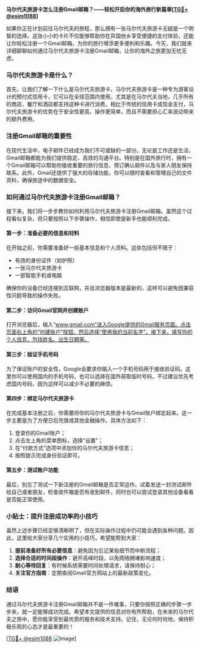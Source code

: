 **马尔代夫旅游卡怎么注册Gmail邮箱？——轻松开启你的海外旅行新篇章[[TG💪+ @esim1088](https://t.me/s/esim1088)]**

如果你正在计划前往马尔代夫的旅程，那么拥有一张马尔代夫旅游卡无疑是一个明智的选择。这张小小的卡片不仅能够帮助你在异国他乡享受便捷的支付体验，还能让你轻松注册一个Gmail邮箱，为你的旅行增添更多便利和乐趣。今天，我们就来详细聊聊如何通过马尔代夫旅游卡注册Gmail邮箱，让你的海外之旅更加无忧无虑。

### 马尔代夫旅游卡是什么？

首先，让我们了解一下什么是马尔代夫旅游卡。马尔代夫旅游卡是一种专为游客设计的预付式信用卡，它可以在全球范围内使用，尤其是在马尔代夫当地，几乎所有的商店、餐厅和酒店都支持这种卡进行消费。相比于传统的信用卡或现金支付，马尔代夫旅游卡的优势在于安全性更高、操作更简单，而且不需要担心汇率波动带来的额外费用。

### 注册Gmail邮箱的重要性

在现代生活中，电子邮件已经成为我们不可或缺的一部分。无论是工作还是生活，Gmail邮箱都能为我们提供稳定、高效的沟通平台。特别是在国外旅行时，拥有一个Gmail邮箱可以帮助你接收重要的旅行信息、预订确认邮件以及与家人朋友保持联系。此外，Gmail还提供了强大的存储功能，你可以随时查看和管理自己的文件资料，确保旅途中的数据安全。

### 如何通过马尔代夫旅游卡注册Gmail邮箱？

接下来，我们将一步步教你如何利用马尔代夫旅游卡注册Gmail邮箱。虽然这个过程看似复杂，但只要按照以下步骤操作，相信即使是新手也能顺利完成。

#### 第一步：准备必要的信息和材料

在开始之前，你需要准备好一些基本信息和个人资料。这些包括但不限于：

- 有效的身份证件（如护照）
- 一张马尔代夫旅游卡
- 一部智能手机或电脑

确保你的设备已经连接到互联网，并且浏览器版本是最新的，这样可以避免因兼容性问题导致的操作失败。

#### 第二步：访问Gmail官网并创建账户

打开浏览器后，输入“www.gmail.com”进入Google提供的Gmail服务页面。点击页面右上角的“创建账户”按钮，然后选择“使用我的当前名字”。接下来，填写你的个人信息，包括姓名、出生日期等。

#### 第三步：验证手机号码

为了保证账户的安全性，Google会要求你输入一个手机号码用于接收验证码。这里你可以使用国内的手机号码，也可以选择在国外获取临时号码。不过建议优先考虑国内号码，因为这样可以减少不必要的麻烦。

#### 第四步：绑定马尔代夫旅游卡

在完成基本注册之后，你需要将你的马尔代夫旅游卡与Gmail账户绑定起来。这一步主要是为了方便日后充值或其他金融操作。具体方法如下：

1. 登录你的Gmail账户；
2. 点击左上角的菜单图标，选择“设置”；
3. 在“付款方式”选项中添加你的马尔代夫旅游卡信息；
4. 按照提示完成身份验证即可。

#### 第五步：测试账户功能

最后，别忘了测试一下新注册的Gmail邮箱是否正常运作。试着发送一封测试邮件给自己或者朋友，检查收件箱是否有收到邮件，同时也可以尝试登录其他设备看看是否能正常使用。

### 小贴士：提升注册成功率的小技巧

虽然上述步骤已经足够清晰明了，但在实际操作过程中仍可能会遇到各种问题。因此，这里给大家分享几个实用的小技巧，希望能帮到大家：

1. **提前准备好所有必要信息**：避免因为忘记某些细节而中断流程；
2. **选择合适的时间段操作**：避开高峰时段，以免网络拥堵影响速度；
3. **耐心等待回复**：有时候系统需要时间处理请求，请保持耐心；
4. **关注官方指南**：定期查阅Gmail官方网站上的最新政策变化。

### 结语

通过马尔代夫旅游卡注册Gmail邮箱并不是一件难事，只要你按照正确的步骤一步步来，就一定能够成功完成。希望本文提供的信息对你有所帮助，在未来的马尔代夫之旅中，愿你能享受到最优质的服务和技术支持。记住，无论何时何地，保持积极乐观的心态才是最重要的！

[[TG💪+ @esim1088](https://t.me/s/esim1088) ![Image](https://i.postimg.cc/4NQfJmqS/Snipaste-2025-05-13-00-14-12.png)]